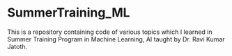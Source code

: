 # SummerTraining_ML
This is a repository containing code of various topics which I learned in Summer Training Program in Machine Learning, AI taught by Dr. Ravi Kumar Jatoth.
